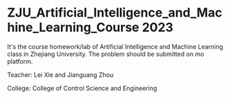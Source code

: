 # ZJU_Artificial_Intelligence_and_Machine_Learning_Course  2023

It's the course homework/lab of Artificial Intelligence and Machine Learning class in Zhejiang University.  The problem should be submitted on mo platform.

Teacher: Lei Xie and Jianguang Zhou

College: College of Control Science and Engineering
